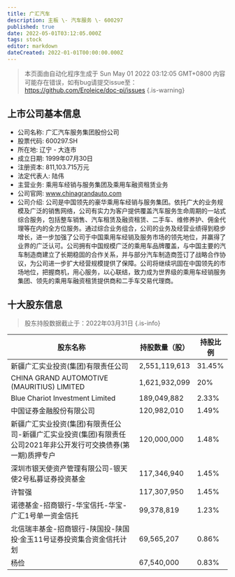 ```yaml
---
title: 广汇汽车
description: 主板 \- 汽车服务 \- 600297
published: true
date: 2022-05-01T03:12:05.000Z
tags: stock
editor: markdown
dateCreated: 2022-01-01T00:00:00.000Z
---
```


> 本页面由自动化程序生成于 Sun May 01 2022 03:12:05 GMT+0800
> 内容可能存在错误，如有bug请提交issue至：https://github.com/Eroleice/doc-pi/issues
{.is-warning}

## 上市公司基本信息
- 公司名称: 广汇汽车服务集团股份公司
- 股票代码: 600297.SH
- 所在地: 辽宁 - 大连市
- 成立日期: 1999年07月30日
- 注册资本: 811,103.715万元
- 法定代表人: 陆伟
- 主营业务: 乘用车经销与服务集团及乘用车融资租赁业务
- 公司官网: www.chinagrandauto.com
- 公司介绍: 公司是中国领先的豪华乘用车经销与服务集团。依托广大的业务规模及广泛的销售网络，公司有实力为客户提供覆盖汽车服务生命周期的一站式综合服务，包括整车销售、汽车租赁及融资租赁、二手车、维修养护、佣金代理等在内的全方位服务。通过综合业务组合，公司的业务及经营业绩得到稳步增长，进一步加强了公司于中国乘用车经销及服务市场的领先地位，并赢得了业界的广泛认可。公司拥有中国规模广泛的乘用车品牌覆盖，与中国主要的汽车制造商建立了长期稳固的合作关系，并与部分汽车制造商签订了战略合作协议，为公司进一步扩大经营规模提供了保障。公司将继续巩固在中国领先的市场地位，把握商机，用心服务，以心联结，致力成为世界级的乘用车经销服务集团、领先的乘用车融资租赁提供商和二手车交易代理商。


## 十大股东信息
> 股东持股数据截止于：2022年03月31日
{.is-info}

| 股东名称 | 持股数量（股） | 持股比例 |
| --- | --- | --- |
| 新疆广汇实业投资(集团)有限责任公司 | 2,551,119,613 | 31.45% |
| CHINA GRAND AUTOMOTIVE (MAURITIUS) LIMITED | 1,621,932,099 | 20% |
| Blue Chariot Investment   Limited | 189,049,882 | 2.33% |
| 中国证券金融股份有限公司 | 120,982,010 | 1.49% |
| 新疆广汇实业投资(集团)有限责任公司-新疆广汇实业投资(集团)有限责任公司2021年非公开发行可交换债券(第一期)质押专户 | 120,000,000 | 1.48% |
| 深圳市银天使资产管理有限公司-银天使2号私募证券投资基金 | 117,346,940 | 1.45% |
| 许智强 | 117,307,950 | 1.45% |
| 诺德基金-招商银行-华宝信托-华宝-广汇1号单一资金信托 | 99,378,819 | 1.23% |
| 北信瑞丰基金-招商银行-陕国投-陕国投·金玉11号证券投资集合资金信托计划 | 69,565,207 | 0.86% |
| 杨俭 | 67,540,000 | 0.83% |




